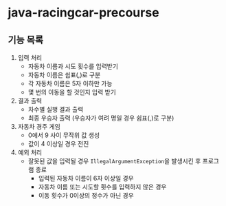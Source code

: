 # java-racingcar-precourse

## 기능 목록
1. 입력 처리
   - 자동차 이름과 시도 횟수를 입력받기
   - 자동차 이름은 쉼표(,)로 구분
   - 각 자동차 이름은 5자 이하만 가능
   - 몇 번의 이동을 할 것인지 입력 받기
2. 결과 출력
   - 차수별 실행 결과 출력
   - 최종 우승자 출력 (우승자가 여려 명일 경우 쉼표(,)로 구분)
3. 자동차 경주 게임
   - 0에서 9 사이 무작위 값 생성 
   - 값이 4 이상일 경우 전진
4. 예외 처리
   - 잘못된 값을 입력될 경우 `IllegalArgumentException`을 발생시킨 후 프로그램 종료
     - 입력된 자동차 이름이 6자 이상일 경우
     - 자동차 이름 또는 시도할 횟수를 입력하지 않은 경우
     - 이동 횟수가 0이상의 정수가 아닌 경우